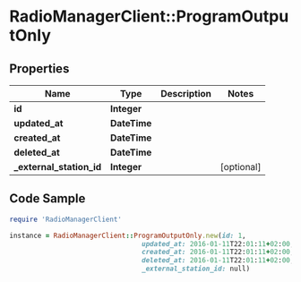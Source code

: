 # RadioManagerClient::ProgramOutputOnly

## Properties

Name | Type | Description | Notes
------------ | ------------- | ------------- | -------------
**id** | **Integer** |  | 
**updated_at** | **DateTime** |  | 
**created_at** | **DateTime** |  | 
**deleted_at** | **DateTime** |  | 
**_external_station_id** | **Integer** |  | [optional] 

## Code Sample

```ruby
require 'RadioManagerClient'

instance = RadioManagerClient::ProgramOutputOnly.new(id: 1,
                                 updated_at: 2016-01-11T22:01:11+02:00,
                                 created_at: 2016-01-11T22:01:11+02:00,
                                 deleted_at: 2016-01-11T22:01:11+02:00,
                                 _external_station_id: null)
```


